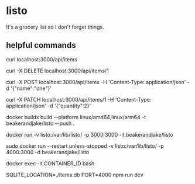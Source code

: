 # listo
It's a grocery list so I don't forget things.


## helpful commands 
curl localhost:3000/api/items

curl -X DELETE localhost:3000/api/items/1

curl -X POST localhost:3000/api/items -H 'Content-Type: application/json' -d '{"name":"one"}'

curl -X PATCH localhost:3000/api/items/1 -H 'Content-Type: application/json' -d '{"quantity":2}'

docker buildx build --platform linux/amd64,linux/arm64 -t beakerandjake/listo --push .

docker run -v listo:/var/lib/listo/ -p 3000:3000 -it beakerandjake/listo


sudo docker run --restart unless-stopped -v listo:/var/lib/listo/ -p 4000:3000 -d beakerandjake/listo

docker exec -it CONTAINER_ID bash

SQLITE_LOCATION=./items.db PORT=4000 npm run dev